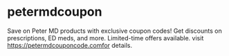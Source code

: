 # petermdcoupon
Save on Peter MD products with exclusive coupon codes! Get discounts on prescriptions, ED meds, and more. Limited-time offers available. visit https://petermdcouponcode.comfor details.
